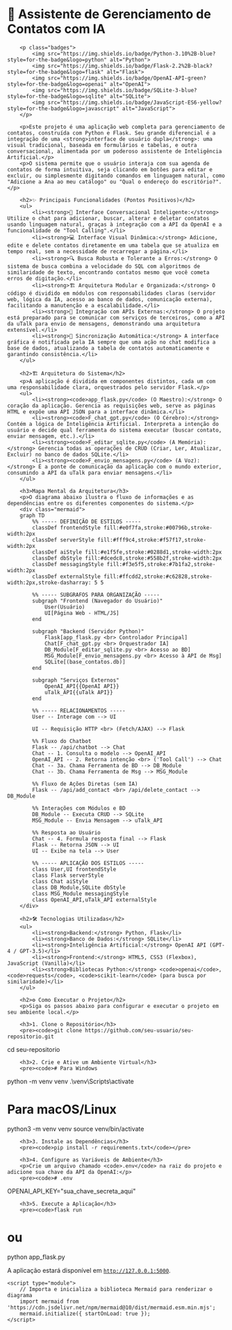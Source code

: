 <div class="container">
        <h1>🤖 Assistente de Gerenciamento de Contatos com IA</h1>

        <p class="badges">
            <img src="https://img.shields.io/badge/Python-3.10%2B-blue?style=for-the-badge&logo=python" alt="Python">
            <img src="https://img.shields.io/badge/Flask-2.2%2B-black?style=for-the-badge&logo=flask" alt="Flask">
            <img src="https://img.shields.io/badge/OpenAI-API-green?style=for-the-badge&logo=openai" alt="OpenAI">
            <img src="https://img.shields.io/badge/SQLite-3-blue?style=for-the-badge&logo=sqlite" alt="SQLite">
            <img src="https://img.shields.io/badge/JavaScript-ES6-yellow?style=for-the-badge&logo=javascript" alt="JavaScript">
        </p>

        <p>Este projeto é uma aplicação web completa para gerenciamento de contatos, construída com Python e Flask. Seu grande diferencial é a integração de uma <strong>interface de usuário dupla</strong>: uma visual tradicional, baseada em formulários e tabelas, e outra conversacional, alimentada por um poderoso assistente de Inteligência Artificial.</p>
        <p>O sistema permite que o usuário interaja com sua agenda de contatos de forma intuitiva, seja clicando em botões para editar e excluir, ou simplesmente digitando comandos em linguagem natural, como "Adicione a Ana ao meu catálogo" ou "Qual o endereço do escritório?".</p>

        <h2>✨ Principais Funcionalidades (Pontos Positivos)</h2>
        <ul>
            <li><strong>🧠 Interface Conversacional Inteligente:</strong> Utilize o chat para adicionar, buscar, alterar e deletar contatos usando linguagem natural, graças à integração com a API da OpenAI e a funcionalidade de "Tool Calling".</li>
            <li><strong>💻 Interface Visual Dinâmica:</strong> Adicione, edite e delete contatos diretamente em uma tabela que se atualiza em tempo real, sem a necessidade de recarregar a página.</li>
            <li><strong>🔍 Busca Robusta e Tolerante a Erros:</strong> O sistema de busca combina a velocidade do SQL com algoritmos de similaridade de texto, encontrando contatos mesmo que você cometa erros de digitação.</li>
            <li><strong>🏗️ Arquitetura Modular e Organizada:</strong> O código é dividido em módulos com responsabilidades claras (servidor web, lógica da IA, acesso ao banco de dados, comunicação externa), facilitando a manutenção e a escalabilidade.</li>
            <li><strong>📡 Integração com APIs Externas:</strong> O projeto está preparado para se comunicar com serviços de terceiros, como a API da uTalk para envio de mensagens, demonstrando uma arquitetura extensível.</li>
            <li><strong>🔄 Sincronização Automática:</strong> A interface gráfica é notificada pela IA sempre que uma ação no chat modifica a base de dados, atualizando a tabela de contatos automaticamente e garantindo consistência.</li>
        </ul>

        <h2>🏗️ Arquitetura do Sistema</h2>
        <p>A aplicação é dividida em componentes distintos, cada um com uma responsabilidade clara, orquestrados pelo servidor Flask.</p>
        <ul>
            <li><strong><code>app_flask.py</code> (O Maestro):</strong> O coração da aplicação. Gerencia as requisições web, serve as páginas HTML e expõe uma API JSON para a interface dinâmica.</li>
            <li><strong><code>F_chat_gpt.py</code> (O Cérebro):</strong> Contém a lógica de Inteligência Artificial. Interpreta a intenção do usuário e decide qual ferramenta do sistema executar (buscar contato, enviar mensagem, etc.).</li>
            <li><strong><code>F_editar_sqlite.py</code> (A Memória):</strong> Gerencia todas as operações de CRUD (Criar, Ler, Atualizar, Excluir) no banco de dados SQLite.</li>
            <li><strong><code>F_envio_mensagens.py</code> (A Voz):</strong> É a ponte de comunicação da aplicação com o mundo exterior, consumindo a API da uTalk para enviar mensagens.</li>
        </ul>
        
        <h3>Mapa Mental da Arquitetura</h3>
        <p>O diagrama abaixo ilustra o fluxo de informações e as dependências entre os diferentes componentes do sistema.</p>
        <div class="mermaid">
        graph TD
            %% ----- DEFINIÇÃO DE ESTILOS -----
            classDef frontendStyle fill:#e0f7fa,stroke:#00796b,stroke-width:2px
            classDef serverStyle fill:#fff9c4,stroke:#f57f17,stroke-width:2px
            classDef aiStyle fill:#e1f5fe,stroke:#0288d1,stroke-width:2px
            classDef dbStyle fill:#dcedc8,stroke:#558b2f,stroke-width:2px
            classDef messagingStyle fill:#f3e5f5,stroke:#7b1fa2,stroke-width:2px
            classDef externalStyle fill:#ffcdd2,stroke:#c62828,stroke-width:2px,stroke-dasharray: 5 5

            %% ----- SUBGRAFOS PARA ORGANIZAÇÃO -----
            subgraph "Frontend (Navegador do Usuário)"
                User(Usuário)
                UI[Página Web - HTML/JS]
            end

            subgraph "Backend (Servidor Python)"
                Flask[app_flask.py <br> Controlador Principal]
                Chat[F_chat_gpt.py <br> Orquestrador IA]
                DB_Module[F_editar_sqlite.py <br> Acesso ao BD]
                MSG_Module[F_envio_mensagens.py <br> Acesso à API de Msg]
                SQLite[(base_contatos.db)]
            end

            subgraph "Serviços Externos"
                OpenAI_API{{OpenAI API}}
                uTalk_API{{uTalk API}}
            end

            %% ----- RELACIONAMENTOS -----
            User -- Interage com --> UI

            UI -- Requisição HTTP <br> (Fetch/AJAX) --> Flask

            %% Fluxo do Chatbot
            Flask -- /api/chatbot --> Chat
            Chat -- 1. Consulta o modelo --> OpenAI_API
            OpenAI_API -- 2. Retorna intenção <br> ('Tool Call') --> Chat
            Chat -- 3a. Chama Ferramenta de BD --> DB_Module
            Chat -- 3b. Chama Ferramenta de Msg --> MSG_Module

            %% Fluxo de Ações Diretas (sem IA)
            Flask -- /api/add_contact <br> /api/delete_contact --> DB_Module

            %% Interações com Módulos e BD
            DB_Module -- Executa CRUD --> SQLite
            MSG_Module -- Envia Mensagem --> uTalk_API

            %% Resposta ao Usuário
            Chat -- 4. Formula resposta final --> Flask
            Flask -- Retorna JSON --> UI
            UI -- Exibe na tela --> User

            %% ----- APLICAÇÃO DOS ESTILOS -----
            class User,UI frontendStyle
            class Flask serverStyle
            class Chat aiStyle
            class DB_Module,SQLite dbStyle
            class MSG_Module messagingStyle
            class OpenAI_API,uTalk_API externalStyle
        </div>

        <h2>🛠️ Tecnologias Utilizadas</h2>
        <ul>
            <li><strong>Backend:</strong> Python, Flask</li>
            <li><strong>Banco de Dados:</strong> SQLite</li>
            <li><strong>Inteligência Artificial:</strong> OpenAI API (GPT-4 / GPT-3.5)</li>
            <li><strong>Frontend:</strong> HTML5, CSS3 (Flexbox), JavaScript (Vanilla)</li>
            <li><strong>Bibliotecas Python:</strong> <code>openai</code>, <code>requests</code>, <code>scikit-learn</code> (para busca por similaridade)</li>
        </ul>

        <h2>⚙️ Como Executar o Projeto</h2>
        <p>Siga os passos abaixo para configurar e executar o projeto em seu ambiente local.</p>

        <h3>1. Clone o Repositório</h3>
        <pre><code>git clone https://github.com/seu-usuario/seu-repositorio.git
cd seu-repositorio</code></pre>

        <h3>2. Crie e Ative um Ambiente Virtual</h3>
        <pre><code># Para Windows
python -m venv venv
.\\venv\\Scripts\\activate

# Para macOS/Linux
python3 -m venv venv
source venv/bin/activate</code></pre>

        <h3>3. Instale as Dependências</h3>
        <pre><code>pip install -r requirements.txt</code></pre>

        <h3>4. Configure as Variáveis de Ambiente</h3>
        <p>Crie um arquivo chamado <code>.env</code> na raiz do projeto e adicione sua chave da API da OpenAI:</p>
        <pre><code># .env
OPENAI_API_KEY="sua_chave_secreta_aqui"</code></pre>

        <h3>5. Execute a Aplicação</h3>
        <pre><code>flask run
# ou
python app_flask.py</code></pre>
        <p>A aplicação estará disponível em <code>http://127.0.0.1:5000</code>.</p>
    </div>

    <script type="module">
        // Importa e inicializa a biblioteca Mermaid para renderizar o diagrama
        import mermaid from 'https://cdn.jsdelivr.net/npm/mermaid@10/dist/mermaid.esm.min.mjs';
        mermaid.initialize({ startOnLoad: true });
    </script>
